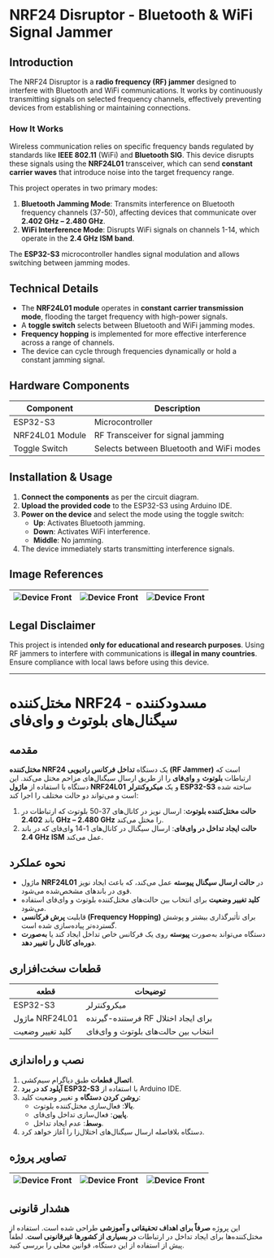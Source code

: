 # **NRF24 Disruptor - Bluetooth & WiFi Signal Jammer**

## **Introduction**
The NRF24 Disruptor is a **radio frequency (RF) jammer** designed to interfere with Bluetooth and WiFi communications. It works by continuously transmitting signals on selected frequency channels, effectively preventing devices from establishing or maintaining connections.

### **How It Works**
Wireless communication relies on specific frequency bands regulated by standards like **IEEE 802.11** (WiFi) and **Bluetooth SIG**. This device disrupts these signals using the **NRF24L01** transceiver, which can send **constant carrier waves** that introduce noise into the target frequency range.

This project operates in two primary modes:

1. **Bluetooth Jamming Mode**: Transmits interference on Bluetooth frequency channels (37-50), affecting devices that communicate over **2.402 GHz – 2.480 GHz**.
2. **WiFi Interference Mode**: Disrupts WiFi signals on channels 1-14, which operate in the **2.4 GHz ISM band**.

The **ESP32-S3** microcontroller handles signal modulation and allows switching between jamming modes.

## **Technical Details**
- The **NRF24L01 module** operates in **constant carrier transmission mode**, flooding the target frequency with high-power signals.
- A **toggle switch** selects between Bluetooth and WiFi jamming modes.
- **Frequency hopping** is implemented for more effective interference across a range of channels.
- The device can cycle through frequencies dynamically or hold a constant jamming signal.

## **Hardware Components**
| Component          | Description                            |
|-------------------|------------------------------------|
| ESP32-S3         | Microcontroller                     |
| NRF24L01 Module  | RF Transceiver for signal jamming  |
| Toggle Switch    | Selects between Bluetooth and WiFi modes |

## **Installation & Usage**
1. **Connect the components** as per the circuit diagram.
2. **Upload the provided code** to the ESP32-S3 using Arduino IDE.
3. **Power on the device** and select the mode using the toggle switch:
   - **Up**: Activates Bluetooth jamming.
   - **Down**: Activates WiFi interference.
   - **Middle**: No jamming.
4. The device immediately starts transmitting interference signals.

## **Image References**
| ![Device Front](https://github.com/user-attachments/assets/0e18b74e-823e-46de-94e2-5bc520fa959e) | ![Device Front](https://github.com/user-attachments/assets/ae1a8e72-0811-48b9-9404-68dd4c26b61b) | ![Device Front](https://github.com/user-attachments/assets/141f267c-a87e-4bc1-b3f5-97a996c411fe) |
|----------------------------------|----------------------------------|----------------------------------|

## **Legal Disclaimer**
This project is intended **only for educational and research purposes**. Using RF jammers to interfere with communications is **illegal in many countries**. Ensure compliance with local laws before using this device.

---

# **مختل‌کننده NRF24 - مسدودکننده سیگنال‌های بلوتوث و وای‌فای**

## **مقدمه**
**مختل‌کننده NRF24** یک دستگاه **تداخل فرکانس رادیویی (RF Jammer)** است که ارتباطات **بلوتوث** و **وای‌فای** را از طریق ارسال سیگنال‌های مزاحم مختل می‌کند. این دستگاه با استفاده از **ماژول NRF24L01** و یک **میکروکنترلر ESP32-S3** ساخته شده است و می‌تواند دو حالت مختلف را اجرا کند:

1. **حالت مختل‌کننده بلوتوث**: ارسال نویز در کانال‌های 37-50 بلوتوث که ارتباطات در باند **2.402 GHz – 2.480 GHz** را مختل می‌کند.
2. **حالت ایجاد تداخل در وای‌فای**: ارسال سیگنال در کانال‌های 1-14 وای‌فای که در باند **2.4 GHz ISM** عمل می‌کند.

## **نحوه عملکرد**
- ماژول **NRF24L01** در **حالت ارسال سیگنال پیوسته** عمل می‌کند، که باعث ایجاد نویز قوی در باندهای مشخص‌شده می‌شود.
- **کلید تغییر وضعیت** برای انتخاب بین حالت‌های مختل‌کننده بلوتوث و وای‌فای استفاده می‌شود.
- قابلیت **پرش فرکانسی (Frequency Hopping)** برای تأثیرگذاری بیشتر و پوشش گسترده‌تر پیاده‌سازی شده است.
- دستگاه می‌تواند به‌صورت **پیوسته** روی یک فرکانس خاص تداخل ایجاد کند یا **به‌صورت دوره‌ای کانال را تغییر دهد**.

## **قطعات سخت‌افزاری**
| قطعه              | توضیحات                            |
|-------------------|------------------------------------|
| ESP32-S3         | میکروکنترلر                         |
| ماژول NRF24L01   | فرستنده-گیرنده RF برای ایجاد اختلال |
| کلید تغییر وضعیت | انتخاب بین حالت‌های بلوتوث و وای‌فای |

## **نصب و راه‌اندازی**
1. **اتصال قطعات** طبق دیاگرام سیم‌کشی.
2. **آپلود کد در برد ESP32-S3** با استفاده از Arduino IDE.
3. **روشن کردن دستگاه** و تغییر وضعیت کلید:
   - **بالا**: فعال‌سازی مختل‌کننده بلوتوث.
   - **پایین**: فعال‌سازی تداخل وای‌فای.
   - **وسط**: عدم ایجاد تداخل.
4. دستگاه بلافاصله ارسال سیگنال‌های اختلال‌زا را آغاز خواهد کرد.

## **تصاویر پروژه**
| ![Device Front](https://github.com/user-attachments/assets/0e18b74e-823e-46de-94e2-5bc520fa959e) | ![Device Front](https://github.com/user-attachments/assets/ae1a8e72-0811-48b9-9404-68dd4c26b61b) | ![Device Front](https://github.com/user-attachments/assets/141f267c-a87e-4bc1-b3f5-97a996c411fe) |
|----------------------------------|----------------------------------|----------------------------------|

## **هشدار قانونی**
این پروژه **صرفاً برای اهداف تحقیقاتی و آموزشی** طراحی شده است. استفاده از مختل‌کننده‌ها برای ایجاد تداخل در ارتباطات **در بسیاری از کشورها غیرقانونی است**. لطفاً پیش از استفاده از این دستگاه، قوانین محلی را بررسی کنید.




